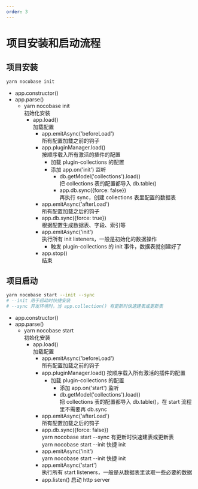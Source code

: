```yaml
---
order: 3
---
```


# 项目安装和启动流程

## 项目安装

```bash
yarn nocobase init
```

- app.constructor()
- app.parse()
  - yarn nocobase init  
    初始化安装
    - app.load()  
      加载配置
      - app.emitAsync('beforeLoad')  
        所有配置加载之前的钩子
      - app.pluginManager.load()  
        按顺序载入所有激活的插件的配置
        - 加载 plugin-collections 的配置
        - 添加 app.on('init') 监听
          - db.getModel('collections').load()  
            把 collections 表的配置都导入 db.table()
          - app.db.sync({force: false})  
            再执行 sync，创建 collections 表里配置的数据表
      - app.emitAsync('afterLoad')  
        所有配置加载之后的钩子
      - app.db.sync({force: true})  
        根据配置生成数据表、字段、索引等
      - app.emitAsync('init')  
        执行所有 init listeners，一般是初始化的数据操作
        - 触发 plugin-collections 的 init 事件，数据表就创建好了
      - app.stop()  
        结束

## 项目启动

```bash
yarn nocobase start --init --sync
# --init 用于启动时快捷安装
# --sync 开发环境时，当 app.collection() 有更新时快速建表或更新表
```



- app.constructor()
- app.parse()
  - yarn nocobase start  
    初始化安装
    - app.load()  
      加载配置
      - app.emitAsync('beforeLoad')  
        所有配置加载之前的钩子
      - app.pluginManager.load()
        按顺序载入所有激活的插件的配置
        - 加载 plugin-collections 的配置
          - 添加 app.on('start') 监听
          - db.getModel('collections').load()  
            把 collections 表的配置都导入 db.table()，在 start 流程里不需要再 db.sync
      - app.emitAsync('afterLoad')  
        所有配置加载之后的钩子
      - app.db.sync({force: false})  
        yarn nocobase start --sync 有更新时快速建表或更新表  
        yarn nocobase start --init 快捷 init
      - app.emitAsync('init')  
        yarn nocobase start --init 快捷 init
      - app.emitAsync('start')  
        执行所有 start listeners，一般是从数据表里读取一些必要的数据
      - app.listen()
        启动 http server
